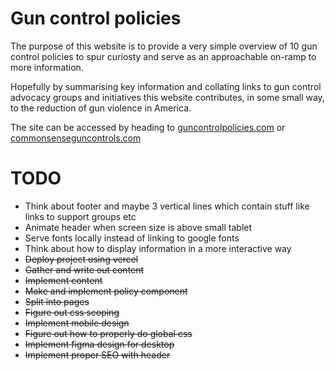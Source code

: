 # Gun control policies
The purpose of this website is to provide a very simple overview of 10 gun control policies to
spur curiosty and serve as an approachable on-ramp to more information.

Hopefully by summarising key information and collating links to gun control advocacy groups and initiatives this website contributes, in some small way, to the reduction of gun violence in America.

The site can be accessed by heading to [guncontrolpolicies.com](guncontrolpolicies.com) or [commonsenseguncontrols.com](commonsenseguncontrols.com)

# TODO
- Think about footer and maybe 3 vertical lines which contain stuff like links to support groups etc
- Animate header when screen size is above small tablet
- Serve fonts locally instead of linking to google fonts
- Think about how to display information in a more interactive way
- ~~Deploy project using vercel~~
- ~~Gather and write out content~~
- ~~Implement content~~
- ~~Make and implement policy component~~
- ~~Split into pages~~
- ~~Figure out css scoping~~
- ~~Implement mobile design~~
- ~~Figure out how to properly do global css~~
- ~~Implement figma design for desktop~~
- ~~Implement proper SEO with header~~

